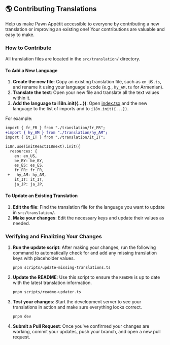 ## 🌎 Contributing Translations

Help us make Pawn Appétit accessible to everyone by contributing a new translation or improving an existing one\! Your contributions are valuable and easy to make.

### How to Contribute

All translation files are located in the `src/translation/` directory.

#### To Add a New Language

1.  **Create the new file**: Copy an existing translation file, such as `en_US.ts`, and rename it using your language's code (e.g., `hy_AM.ts` for Armenian).
2.  **Translate the text**: Open your new file and translate all the text values within it.
3.  **Add the language to i18n.init({...})**: Open [index.tsx](src/index.tsx) and the new language to the list of imports and to `i18n.init({...})`.

For example:
<!-- end list -->

```diff
import { fr_FR } from "./translation/fr_FR";
+import { hy_AM } from "./translation/hy_AM";
import { it_IT } from "./translation/it_IT";

i18n.use(initReactI18next).init({
  resources: {
    en: en_US,
    be_BY: be_BY,
    es_ES: es_ES,
    fr_FR: fr_FR,
 +   hy_AM: hy_AM,
    it_IT: it_IT,
    ja_JP: ja_JP,

```

#### To Update an Existing Translation

1.  **Edit the file**: Find the translation file for the language you want to update in `src/translation/`.
2.  **Make your changes**: Edit the necessary keys and update their values as needed.

### Verifying and Finalizing Your Changes

1.  **Run the update script**: After making your changes, run the following command to automatically check for and add any missing translation keys with placeholder values.

    ```sh
    pnpm scripts/update-missing-translations.ts
    ```

2.  **Update the README**: Use this script to ensure the `README` is up to date with the latest translation information.

    ```sh
    pnpm scripts/readme-updater.ts
    ```

3.  **Test your changes**: Start the development server to see your translations in action and make sure everything looks correct.

    ```sh
    pnpm dev
    ```

4.  **Submit a Pull Request**: Once you've confirmed your changes are working, commit your updates, push your branch, and open a new pull request.